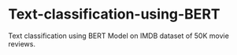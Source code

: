 # Text-classification-using-BERT
Text classification using BERT Model on IMDB dataset of 50K movie reviews.
